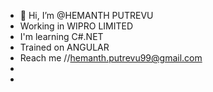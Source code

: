 - 👋 Hi, I’m @HEMANTH PUTREVU
- Working in WIPRO LIMITED
- I'm learning C#.NET
- Trained on ANGULAR
- Reach me //hemanth.putrevu99@gmail.com
- 
- 

<!---
hemanthputrevu/hemanthputrevu is a ✨ special ✨ repository because its `README.md` (this file) appears on your GitHub profile.
You can click the Preview link to take a look at your changes.
--->
